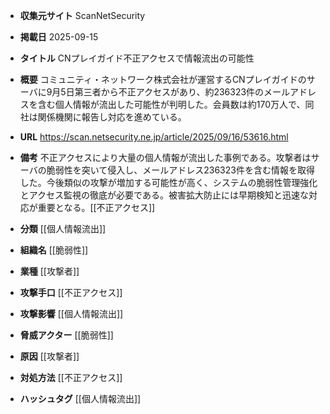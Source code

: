 - **収集元サイト**
ScanNetSecurity

- **掲載日**
2025-09-15

- **タイトル**
CNプレイガイド不正アクセスで情報流出の可能性

- **概要**
コミュニティ・ネットワーク株式会社が運営するCNプレイガイドのサーバに9月5日第三者から不正アクセスがあり、約236323件のメールアドレスを含む個人情報が流出した可能性が判明した。会員数は約170万人で、同社は関係機関に報告し対応を進めている。

- **URL**
https://scan.netsecurity.ne.jp/article/2025/09/16/53616.html

- **備考**
不正アクセスにより大量の個人情報が流出した事例である。攻撃者はサーバの脆弱性を突いて侵入し、メールアドレス236323件を含む情報を取得した。今後類似の攻撃が増加する可能性が高く、システムの脆弱性管理強化とアクセス監視の徹底が必要である。被害拡大防止には早期検知と迅速な対応が重要となる。[[不正アクセス]]

- **分類**
[[個人情報流出]]

- **組織名**
[[脆弱性]]

- **業種**
[[攻撃者]]

- **攻撃手口**
[[不正アクセス]]

- **攻撃影響**
[[個人情報流出]]

- **脅威アクター**
[[脆弱性]]

- **原因**
[[攻撃者]]

- **対処方法**
[[不正アクセス]]

- **ハッシュタグ**
[[個人情報流出]]
